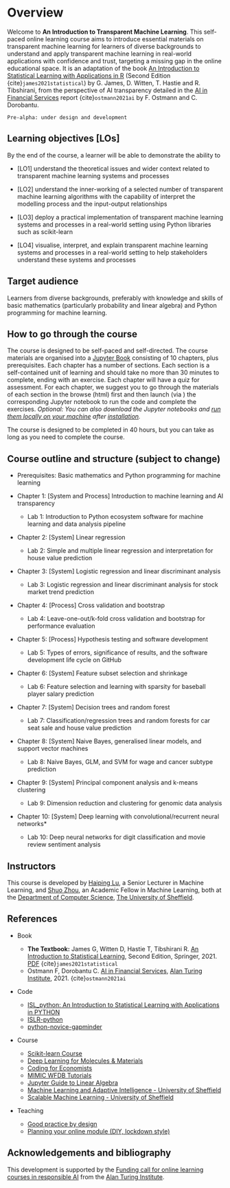 # Overview

Welcome to **An Introduction to Transparent Machine Learning**. This self-paced online learning course aims to introduce essential materials on transparent machine learning for learners of diverse backgrounds to understand and apply transparent machine learning in real-world applications with confidence and trust, targeting a missing gap in the online educational space. It is an adaptation of the book [An Introduction to Statistical Learning with Applications in R](https://www.statlearning.com/) (Second Edition {cite}`james2021statistical`) by G. James, D. Witten, T. Hastie and R. Tibshirani, from the perspective of AI transparency detailed in the [AI in Financial Services](https://www.turing.ac.uk/sites/default/files/2021-06/ati_ai_in_financial_services_lores.pdf) report {cite}`ostmann2021ai` by F. Ostmann and C. Dorobantu.

```{admonition} Version
Pre-alpha: under design and development
```

## Learning objectives [LOs]

By the end of the course, a learner will be able to demonstrate the ability to

- [LO1] understand the theoretical issues and wider context related to transparent machine learning systems and processes

- [LO2] understand the inner-working of a selected number of transparent machine learning algorithms with the capability of interpret the modelling process and the input-output relationships

- [LO3] deploy a practical implementation of transparent machine learning systems and processes in a real-world setting using Python libraries such as scikit-learn

- [LO4] visualise, interpret, and explain transparent machine learning systems and processes in a real-world setting to help stakeholders understand these systems and processes

## Target audience

Learners from diverse backgrounds, preferably with knowledge and skills of basic mathematics (particularly probability and linear algebra) and Python programming for machine learning.

## How to go through the course

The course is designed to be self-paced and self-directed. The course materials are organised into a [Jupyter Book](https://jupyterbook.org/) consisting of 10 chapters, plus prerequisites. Each chapter has a number of sections. Each section is a self-contained unit of learning and should take no more than 30 minutes to complete, ending with an exercise. Each chapter will have a quiz for assessment. For each chapter, we suggest you to go through the materials of each section in the browse (html) first and then launch (via <i class="fas fa-rocket"></i>) the corresponding Jupyter notebook to run the code and complete the exercises. _Optional: You can also download the Jupyter notebooks and [run them locally on your machine](https://jupyter-notebook-beginner-guide.readthedocs.io/en/latest/execute.html) after [installation](https://jupyter-notebook-beginner-guide.readthedocs.io/en/latest/install.html)._

The course is designed to be completed in 40 hours, but you can take as long as you need to complete the course.

## Course outline and structure (subject to change)

- Prerequisites: Basic mathematics and Python programming for machine learning
- Chapter 1: [System and Process] Introduction to machine learning and AI transparency
  - Lab 1: Introduction to Python ecosystem software for machine learning and data analysis pipeline

- Chapter 2: [System] Linear regression
  - Lab 2: Simple and multiple linear regression and interpretation for house value prediction

- Chapter 3: [System] Logistic regression and linear discriminant analysis
  - Lab 3: Logistic regression and linear discriminant analysis for stock market trend prediction

- Chapter 4: [Process] Cross validation and bootstrap
  - Lab 4: Leave-one-out/k-fold cross validation and bootstrap for performance evaluation

- Chapter 5: [Process] Hypothesis testing and software development
  - Lab 5: Types of errors, significance of results, and the software development life cycle on GitHub

- Chapter 6: [System] Feature subset selection and shrinkage
  - Lab 6: Feature selection and learning with sparsity for baseball player salary prediction

- Chapter 7: [System] Decision trees and random forest
  - Lab 7: Classification/regression trees and random forests for car seat sale and house value prediction

- Chapter 8: [System] Naive Bayes, generalised linear models, and support vector machines
  - Lab 8: Naive Bayes, GLM, and SVM for wage and cancer subtype prediction

- Chapter 9: [System] Principal component analysis and k-means clustering
  - Lab 9: Dimension reduction and clustering for genomic data analysis

- Chapter 10: [System] Deep learning with convolutional/recurrent neural networks*
  - Lab 10: Deep neural networks for digit classification and movie review sentiment analysis

## Instructors

This course is developed by [Haiping Lu](https://haipinglu.github.io/), a Senior Lecturer in Machine Learning, and [Shuo Zhou](https://sz144.github.io/), an Academic Fellow in Machine Learning, both at the [Department of Computer Science](https://www.sheffield.ac.uk/dcs), [The University of Sheffield](https://www.sheffield.ac.uk/).

## References

- Book
  - **The Textbook:** James G, Witten D, Hastie T, Tibshirani R. [An Introduction to Statistical Learning](https://www.statlearning.com/), Second Edition,  Springer, 2021. [PDF](https://hastie.su.domains/ISLR2/ISLRv2_website.pdf) {cite}`james2021statistical`
  - Ostmann F, Dorobantu C. [AI in Financial Services](https://www.turing.ac.uk/sites/default/files/2021-06/ati_ai_in_financial_services_lores.pdf), [Alan Turing Institute](https://www.turing.ac.uk/), 2021. {cite}`ostmann2021ai`
- Code
  - [ISL_python: An Introduction to Statistical Learning with Applications in PYTHON](https://github.com/qx0731/Sharing_ISL_python)
  - [ISLR-python](https://github.com/JWarmenhoven/ISLR-python)
  - [python-novice-gapminder](https://github.com/swcarpentry/python-novice-gapminder/tree/gh-pages/_episodes)
- Course
  - [Scikit-learn Course](https://inria.github.io/scikit-learn-mooc/index.html)
  - [Deep Learning for Molecules & Materials](https://dmol.pub/)
  - [Coding for Economists](https://aeturrell.github.io/coding-for-economists/)
  - [MIMIC WFDB Tutorials](https://wfdb.io/mimic_wfdb_tutorials/)
  - [Jupyter Guide to Linear Algebra](https://bvanderlei.github.io/jupyter-guide-to-linear-algebra/intro.html)
  - [Machine Learning and Adaptive Intelligence - University of Sheffield](https://github.com/maalvarezl/MLAI)
  - [Scalable Machine Learning - University of Sheffield](https://github.com/haipinglu/ScalableML)

- Teaching
  - [Good practice by design](https://onlinelearning.london.ac.uk/2020/06/08/good-practice-by-design/)
  - [Planning your online module (DIY, lockdown style)](https://onlinelearning.london.ac.uk/2020/05/24/planning-your-online-module-diy-lockdown-style/)

## Acknowledgements and bibliography

This development is supported by the [Funding call for online learning courses in responsible AI](https://www.turing.ac.uk/funding-call-online-learning-courses-responsible-ai) from the [Alan Turing Institute](https://www.turing.ac.uk/).

```{bibliography}
```
